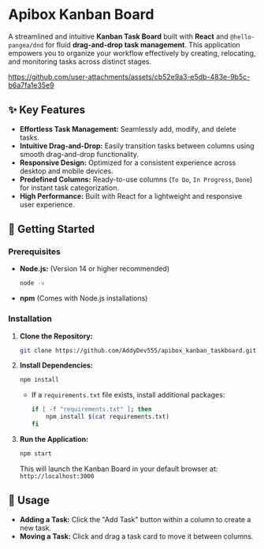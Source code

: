 # **Apibox Kanban Board**

A streamlined and intuitive **Kanban Task Board** built with **React** and `@hello-pangea/dnd` for fluid **drag-and-drop task management**. This application empowers you to organize your workflow effectively by creating, relocating, and monitoring tasks across distinct stages.

https://github.com/user-attachments/assets/cb52e9a3-e5db-483e-9b5c-b6a7fa1e35e9

## ✨ **Key Features**

* **Effortless Task Management:** Seamlessly add, modify, and delete tasks.
* **Intuitive Drag-and-Drop:** Easily transition tasks between columns using smooth drag-and-drop functionality.
* **Responsive Design:** Optimized for a consistent experience across desktop and mobile devices.
* **Predefined Columns:** Ready-to-use columns (`To Do`, `In Progress`, `Done`) for instant task categorization.
* **High Performance:** Built with React for a lightweight and responsive user experience.

## 🚀 **Getting Started**

### **Prerequisites**

* **Node.js:** (Version 14 or higher recommended)
    ```bash
    node -v
    ```
* **npm** (Comes with Node.js installations)

### **Installation**

1.  **Clone the Repository:**
    ```bash
    git clone https://github.com/AddyDev555/apibox_kanban_taskboard.git
    ```

2.  **Install Dependencies:**
    ```bash
    npm install
    ```
    * If a `requirements.txt` file exists, install additional packages:
        ```bash
        if [ -f "requirements.txt" ]; then
            npm install $(cat requirements.txt)
        fi
        ```

3.  **Run the Application:**
    ```bash
    npm start
    ```
    This will launch the Kanban Board in your default browser at:
    `http://localhost:3000`

## 📝 **Usage**

* **Adding a Task:** Click the "Add Task" button within a column to create a new task.
* **Moving a Task:** Click and drag a task card to move it between columns.


